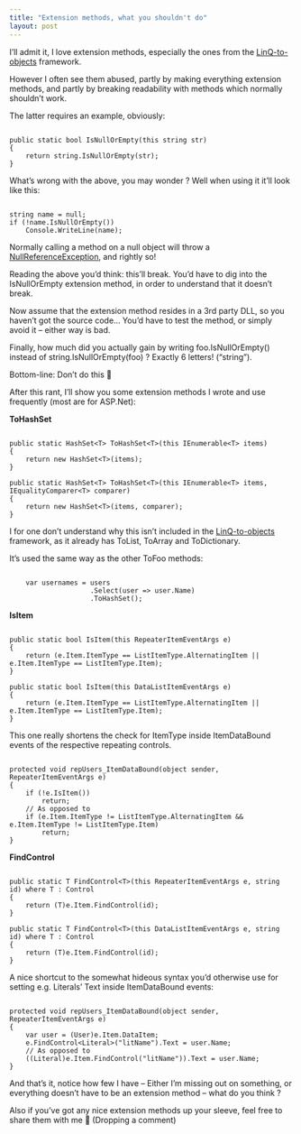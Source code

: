 ```yaml
---
title: "Extension methods, what you shouldn't do"
layout: post
---
```


I’ll admit it, I love extension methods, especially the ones from the [LinQ-to-objects](http://msdn.microsoft.com/en-us/library/bb397919.aspx) framework.

However I often see them abused, partly by making everything extension methods, and partly by breaking readability with methods which normally shouldn’t work.

The latter requires an example, obviously:

```

public static bool IsNullOrEmpty(this string str)
{
	return string.IsNullOrEmpty(str);
}
```

What’s wrong with the above, you may wonder ? Well when using it it’ll look like this:

```

string name = null;
if (!name.IsNullOrEmpty())
	Console.WriteLine(name);
```

Normally calling a method on a null object will throw a [NullReferenceException](http://msdn.microsoft.com/en-us/library/system.nullreferenceexception.aspx), and rightly so!

Reading the above you’d think: this’ll break. You’d have to dig into the IsNullOrEmpty extension method, in order to understand that it doesn’t break.

Now assume that the extension method resides in a 3rd party DLL, so you haven’t got the source code… You’d have to test the method, or simply avoid it – either way is bad.

Finally, how much did you actually gain by writing foo.IsNullOrEmpty() instead of string.IsNullOrEmpty(foo) ? Exactly 6 letters! (“string”).

Bottom-line: Don’t do this 🙂

After this rant, I’ll show you some extension methods I wrote and use frequently (most are for ASP.Net):

**ToHashSet**

```

public static HashSet<T> ToHashSet<T>(this IEnumerable<T> items)
{
	return new HashSet<T>(items);
}

public static HashSet<T> ToHashSet<T>(this IEnumerable<T> items, IEqualityComparer<T> comparer)
{
	return new HashSet<T>(items, comparer);
}
```

I for one don’t understand why this isn’t included in the [LinQ-to-objects](http://msdn.microsoft.com/en-us/library/bb397919.aspx) framework, as it already has ToList, ToArray and ToDictionary.

It’s used the same way as the other ToFoo methods:

```

	var usernames = users
					.Select(user => user.Name)
					.ToHashSet();
```

**IsItem**

```

public static bool IsItem(this RepeaterItemEventArgs e)
{
	return (e.Item.ItemType == ListItemType.AlternatingItem || e.Item.ItemType == ListItemType.Item);
}

public static bool IsItem(this DataListItemEventArgs e)
{
	return (e.Item.ItemType == ListItemType.AlternatingItem || e.Item.ItemType == ListItemType.Item);
}
```

This one really shortens the check for ItemType inside ItemDataBound events of the respective repeating controls.

```

protected void repUsers_ItemDataBound(object sender, RepeaterItemEventArgs e)
{
	if (!e.IsItem())
		return;
	// As opposed to
	if (e.Item.ItemType != ListItemType.AlternatingItem && e.Item.ItemType != ListItemType.Item)
		return;
}
```

**FindControl**

```

public static T FindControl<T>(this RepeaterItemEventArgs e, string id) where T : Control
{
	return (T)e.Item.FindControl(id);
}

public static T FindControl<T>(this DataListItemEventArgs e, string id) where T : Control
{
	return (T)e.Item.FindControl(id);
}
```

A nice shortcut to the somewhat hideous syntax you’d otherwise use for setting e.g. Literals’ Text inside ItemDataBound events:

```

protected void repUsers_ItemDataBound(object sender, RepeaterItemEventArgs e)
{
	var user = (User)e.Item.DataItem;
	e.FindControl<Literal>("litName").Text = user.Name;
	// As opposed to
	((Literal)e.Item.FindControl("litName")).Text = user.Name;
}
```

And that’s it, notice how few I have – Either I’m missing out on something, or everything doesn’t have to be an extension method – what do you think ?

Also if you’ve got any nice extension methods up your sleeve, feel free to share them with me 🙂 (Dropping a comment)